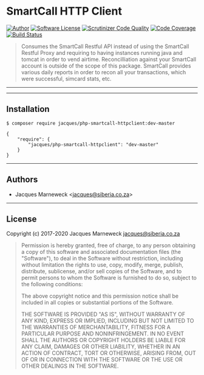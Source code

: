 # SmartCall HTTP Client

[![Author](http://img.shields.io/badge/author-@jacques-blue.svg?style=flat-square)](https://twitter.com/jacques)
[![Software License](https://img.shields.io/badge/license-MIT-brightgreen.svg?style=flat-square)](LICENSE.md)
[![Scrutinizer Code Quality](https://scrutinizer-ci.com/g/jacques/php-smartcall-httpclient/badges/quality-score.png?b=master)](https://scrutinizer-ci.com/g/jacques/php-smartcall-httpclient/?branch=master)
[![Code Coverage](https://scrutinizer-ci.com/g/jacques/php-smartcall-httpclient/badges/coverage.png?b=master)](https://scrutinizer-ci.com/g/jacques/php-smartcall-httpclient/?branch=master)
[![Build Status](https://scrutinizer-ci.com/g/jacques/php-smartcall-httpclient/badges/build.png?b=master)](https://scrutinizer-ci.com/g/jacques/php-smartcall-httpclient/build-status/master)

> Consumes the SmartCall Restful API instead of using the SmartCall Restful Proxy and
> requiring to having instances running java and tomcat in order to vend airtime.
> Reconcilliation against your SmartCall account is outside of the scope of this
> package.  SmartCall provides various daily reports in order to recon all your
> transactions, which were successful, simcard stats, etc.

---

---

## Installation

```
$ composer require jacques/php-smartcall-httpclient:dev-master
```

```
{
    "require": {
        "jacques/php-smartcall-httpclient": "dev-master"
    }
}
```

---

## Authors

 * Jacques Marneweck <<jacques@siberia.co.za>>

---

## License

Copyright (c) 2017-2020 Jacques Marneweck <jacques@siberia.co.za>

> Permission is hereby granted, free of charge, to any person obtaining a copy
> of this software and associated documentation files (the "Software"), to deal
> in the Software without restriction, including without limitation the rights
> to use, copy, modify, merge, publish, distribute, sublicense, and/or sell
> copies of the Software, and to permit persons to whom the Software is
> furnished to do so, subject to the following conditions:
>
> The above copyright notice and this permission notice shall be included in
> all copies or substantial portions of the Software.
>
> THE SOFTWARE IS PROVIDED "AS IS", WITHOUT WARRANTY OF ANY KIND, EXPRESS OR
> IMPLIED, INCLUDING BUT NOT LIMITED TO THE WARRANTIES OF MERCHANTABILITY,
> FITNESS FOR A PARTICULAR PURPOSE AND NONINFRINGEMENT. IN NO EVENT SHALL THE
> AUTHORS OR COPYRIGHT HOLDERS BE LIABLE FOR ANY CLAIM, DAMAGES OR OTHER
> LIABILITY, WHETHER IN AN ACTION OF CONTRACT, TORT OR OTHERWISE, ARISING FROM,
> OUT OF OR IN CONNECTION WITH THE SOFTWARE OR THE USE OR OTHER DEALINGS IN
> THE SOFTWARE.
